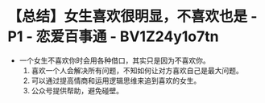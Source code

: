 # 【总结】女生喜欢很明显，不喜欢也是 - P1 - 恋爱百事通 - BV1Z24y1o7tn

-   一个女生不喜欢你时会用各种借口，其实只是因为不喜欢你。
    1.  喜欢一个人会解决所有问题，不知如何让对方喜欢自己是最大问题。
    2.  可以通过提高情商和运用逻辑思维来追到喜欢的女生。
    3.  公众号提供帮助，避免碰壁。